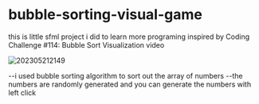 # bubble-sorting-visual-game
this is little sfml project i did to learn more programing inspired by Coding Challenge #114: Bubble Sort Visualization video

![202305212149](https://github.com/NedasR/bubble-sorting-visual-game/assets/129998724/76f9433b-a980-4d40-a5e5-41e05d11ece6)

 --i used bubble sorting algorithm to sort out the array of numbers
 --the numbers are randomly generated and you can generate the numbers with left click
